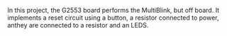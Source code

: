 In this project, the G2553 board performs the MultiBlink, but off board. It implements a reset circuit using a button, a resistor connected to power, anthey are connected to a resistor and an LEDS. 

